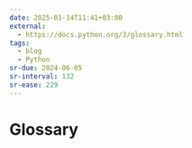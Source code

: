 ```yaml
---
date: 2025-01-14T11:41+03:00
external:
  - https://docs.python.org/3/glossary.html
tags:
  - blog
  - Python
sr-due: 2024-06-05
sr-interval: 132
sr-ease: 229
---
```


# Glossary
